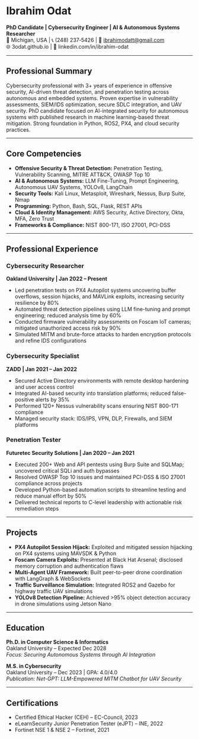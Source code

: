 # Ibrahim Odat  
**PhD Candidate | Cybersecurity Engineer | AI & Autonomous Systems Researcher**  
📍 Michigan, USA | 📞 (248) 237‑5426 | 📧 ibrahimodatt@gmail.com  
🌐 3odat.github.io | 🔗 linkedin.com/in/ibrahim-odat  

---

## Professional Summary  
Cybersecurity professional with 3+ years of experience in offensive security, AI-driven threat detection, and penetration testing across autonomous and embedded systems. Proven expertise in vulnerability assessments, SIEM/IDS optimization, secure SDLC integration, and UAV security. PhD candidate focused on AI-integrated security for autonomous systems with published research in machine learning-based threat mitigation. Strong foundation in Python, ROS2, PX4, and cloud security practices.

---

## Core Competencies  
- **Offensive Security & Threat Detection:** Penetration Testing, Vulnerability Scanning, MITRE ATT&CK, OWASP Top 10  
- **AI & Autonomous Systems:** LLM Fine-Tuning, Prompt Engineering, Autonomous UAV Systems, YOLOv8, LangChain  
- **Security Tools:** Kali Linux, Metasploit, Wireshark, Nessus, Burp Suite, Nmap  
- **Programming:** Python, Bash, SQL, Flask, REST APIs  
- **Cloud & Identity Management:** AWS Security, Active Directory, Okta, MFA, Zero Trust  
- **Frameworks & Compliance:** NIST 800-171, ISO 27001, PCI-DSS  

---

## Professional Experience  

### **Cybersecurity Researcher**  
**Oakland University | Jan 2022 – Present**  
- Led penetration tests on PX4 Autopilot systems uncovering buffer overflows, session hijacks, and MAVLink exploits, increasing security resilience by 80%  
- Automated threat detection pipelines using LLM fine-tuning and prompt engineering; reduced analysis time by 60%  
- Conducted firmware vulnerability assessments on Foscam IoT cameras; mitigated unauthorized access risk by 90%  
- Simulated MITM and brute-force attacks to harden encryption protocols and refine IDS configurations  

### **Cybersecurity Specialist**  
**ZADD | Jan 2021 – Jan 2022**  
- Secured Active Directory environments with remote desktop hardening and user access control  
- Integrated AI-based security into translation platforms; reduced false-positive alerts by 35%  
- Performed 120+ Nessus vulnerability scans ensuring NIST 800-171 compliance  
- Managed security stack: IDS/IPS, VPN, DLP, Firewalls, and SIEM platforms  

### **Penetration Tester**  
**Futuretec Security Solutions | Jan 2020 – Jan 2021**  
- Executed 200+ Web and API pentests using Burp Suite and SQLMap; uncovered critical SQLi and auth bypasses  
- Resolved OWASP Top 10 issues and maintained PCI-DSS & ISO 27001 compliance across projects  
- Developed Python-based automation scripts to streamline testing and reduce manual effort by 50%  
- Delivered technical reports to C-level leadership with actionable risk remediation steps  

---

## Projects  
- **PX4 Autopilot Session Hijack:** Exploited and mitigated session hijacking on PX4 systems using MAVSDK & Python  
- **Foscam Camera Exploits:** Presented at Black Hat Arsenal; disclosed memory corruption and authentication flaws  
- **Multi-Agent UAV Framework:** Built peer-to-peer drone coordination with LangGraph & WebSockets  
- **Traffic Surveillance Simulation:** Integrated ROS2 and Gazebo for highway traffic UAV simulations  
- **YOLOv8 Detection Pipeline:** Achieved >95% object detection accuracy in drone simulations using Jetson Nano  

---

## Education  

**Ph.D. in Computer Science & Informatics**  
Oakland University – Expected Dec 2028  
*Focus: Securing Autonomous Systems through AI Integration*

**M.S. in Cybersecurity**  
Oakland University – Dec 2023 | GPA: 4.0/4.0  
*Publication: Net-GPT: LLM-Empowered MITM Chatbot for UAV Security*

---

## Certifications  
- Certified Ethical Hacker (CEH) – EC-Council, 2023  
- eLearnSecurity Junior Penetration Tester (eJPT) – INE, 2022  
- Fortinet NSE 1 & NSE 2 – Fortinet, 2021  
